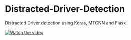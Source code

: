 # Distracted-Driver-Detection

Distracted Driver detection using Keras, MTCNN and Flask

[![Watch the video](https://www.vmcdn.ca/f/files/shared/miscellaneous-stock-images/distracteddriver_470.jpg;w=960)](https://youtu.be/n35xB_-uSYE)
